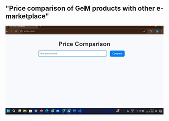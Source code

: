 ## "Price comparison of GeM products with other e-marketplace"

![image](https://github.com/Saikrishnareddy00/Price-comparison-Website-E-commerce-vs-GEM-products-using-Selenium/blob/ed5f4bd66b80418bb708455aaf9997181ded2ef3/Screenshot%202025-05-10%20205044.png)
